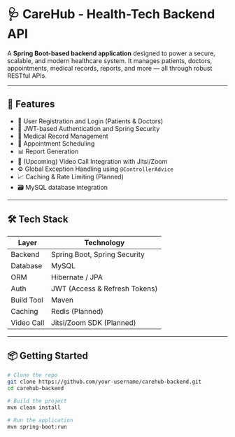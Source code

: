 # 🩺 CareHub - Health-Tech Backend API

A **Spring Boot-based backend application** designed to power a secure, scalable, and modern healthcare system. It manages patients, doctors, appointments, medical records, reports, and more — all through robust RESTful APIs.

---

## 🚀 Features

- 👤 User Registration and Login (Patients & Doctors)
- 🔐 JWT-based Authentication and Spring Security
- 📄 Medical Record Management
- 📅 Appointment Scheduling
- 📊 Report Generation
- 🎥 (Upcoming) Video Call Integration with Jitsi/Zoom
- ⚙️ Global Exception Handling using `@ControllerAdvice`
- 📈 Caching & Rate Limiting (Planned)
- 🗃️ MySQL database integration

---

## 🛠️ Tech Stack

| Layer         | Technology                      |
|---------------|----------------------------------|
| Backend       | Spring Boot, Spring Security     |
| Database      | MySQL                            |
| ORM           | Hibernate / JPA                  |
| Auth          | JWT (Access & Refresh Tokens)                 |
| Build Tool    | Maven                            |
| Caching       | Redis (Planned)                  |
| Video Call    | Jitsi/Zoom SDK (Planned)         |

---

## 📦 Getting Started

```bash
# Clone the repo
git clone https://github.com/your-username/carehub-backend.git
cd carehub-backend

# Build the project
mvn clean install

# Run the application
mvn spring-boot:run
